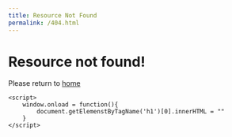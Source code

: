 ```yaml
---
title: Resource Not Found
permalink: /404.html
---
```


<html lang="en">
  <head>
    <meta charset="utf-8">
    <meta name="viewport" content="width=device-width, initial-scale=1.0">
    <title>{{ title }}</title>
  </head>
  <body>
    <h1>Resource not found!</h1>
    <p>Please return to <a href="{{ "/" | url }}">home</a></p>

    <script>
        window.onload = function(){
            document.getElemenstByTagName('h1')[0].innerHTML = ""
        }        
    </script>
  </body>
</html>
